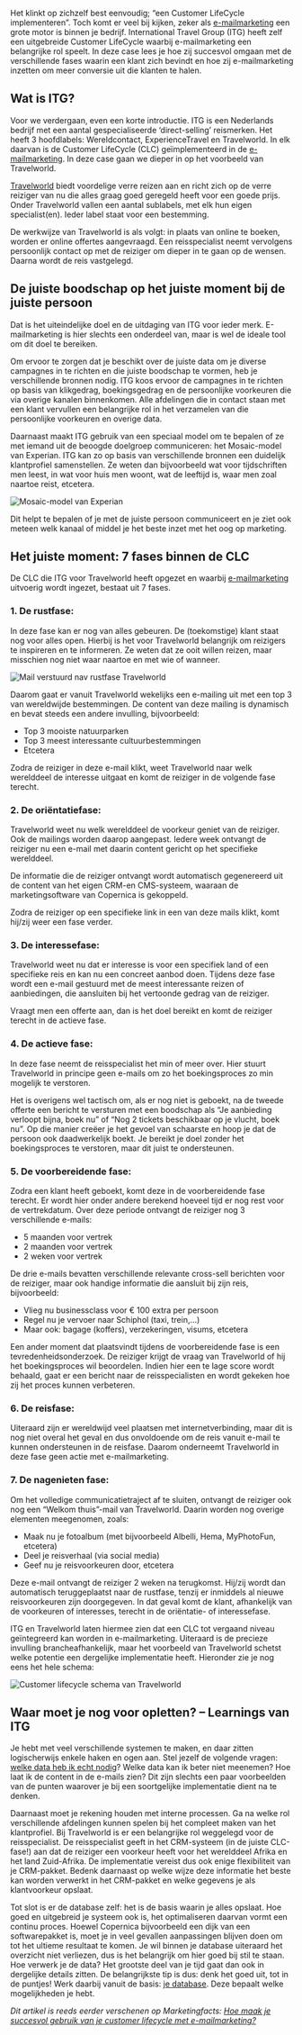 Het klinkt op zichzelf best eenvoudig; “een Customer LifeCycle
implementeren”. Toch komt er veel bij kijken, zeker als
[e-mailmarketing](https://www.copernica.com/nl/blog/e-mail-marketing-5-waardevolle-dos-donts)
een grote motor is binnen je bedrijf. International Travel Group (ITG)
heeft zelf een uitgebreide Customer LifeCycle waarbij e-mailmarketing
een belangrijke rol speelt. In deze case lees je hoe zij succesvol
omgaan met de verschillende fases waarin een klant zich bevindt en hoe
zij e-mailmarketing inzetten om meer conversie uit die klanten te halen.

Wat is ITG?
-----------

Voor we verdergaan, even een korte introductie. ITG is een Nederlands
bedrijf met een aantal gespecialiseerde ‘direct-selling’ reismerken. Het
heeft 3 hoofdlabels: Wereldcontact, ExperienceTravel en Travelworld. In
elk daarvan is de Customer LifeCycle (CLC) geïmplementeerd in de
[e-mailmarketing](http://www.marketingfacts.nl/berichten/e-mailmarketing-in-travel-werk-aan-de-reiswinkel?sqr=e-mailmarketing&).
In deze case gaan we dieper in op het voorbeeld van Travelworld.

[Travelworld](http://www.travelworld.nl) biedt voordelige verre reizen
aan en richt zich op de verre reiziger van nu die alles graag goed
geregeld heeft voor een goede prijs. Onder Travelworld vallen een aantal
sublabels, met elk hun eigen specialist(en). Ieder label staat voor een
bestemming.

De werkwijze van Travelworld is als volgt: in plaats van online te
boeken, worden er online offertes aangevraagd. Een reisspecialist neemt
vervolgens persoonlijk contact op met de reiziger om dieper in te gaan
op de wensen. Daarna wordt de reis vastgelegd.

De juiste boodschap op het juiste moment bij de juiste persoon
--------------------------------------------------------------

Dat is het uiteindelijke doel en de uitdaging van ITG voor ieder merk.
E-mailmarketing is hier slechts een onderdeel van, maar is wel de ideale
tool om dit doel te bereiken.

Om ervoor te zorgen dat je beschikt over de juiste data om je diverse
campagnes in te richten en die juiste boodschap te vormen, heb je
verschillende bronnen nodig. ITG koos ervoor de campagnes in te richten
op basis van klikgedrag, boekingsgedrag en de persoonlijke voorkeuren
die via overige kanalen binnenkomen. Alle afdelingen die in contact
staan met een klant vervullen een belangrijke rol in het verzamelen van
die persoonlijke voorkeuren en overige data.

Daarnaast maakt ITG gebruik van een speciaal model om te bepalen of ze
met iemand uit de beoogde doelgroep communiceren: het Mosaic-model van
Experian. ITG kan zo op basis van verschillende bronnen een duidelijk
klantprofiel samenstellen. Ze weten dan bijvoorbeeld wat voor
tijdschriften men leest, in wat voor huis men woont, wat de leeftijd is,
waar men zoal naartoe reist, etcetera.

![Mosaic-model van
Experian](Copernicacom/mosaic-model.png "Mosaic-model van Experian")

Dit helpt te bepalen of je met de juiste persoon communiceert en je ziet
ook meteen welk kanaal of middel je het beste inzet met het oog op
marketing.

Het juiste moment: 7 fases binnen de CLC
----------------------------------------

De CLC die ITG voor Travelworld heeft opgezet en waarbij
[e-mailmarketing](http://www.marketingfacts.nl/berichten/effectieve-e-mailmarketing-hoe-pak-je-dat-nou-aan)
uitvoerig wordt ingezet, bestaat uit 7 fases.

### 1. De rustfase:

In deze fase kan er nog van alles gebeuren. De (toekomstige) klant staat
nog voor alles open. Hierbij is het voor Travelworld belangrijk om
reizigers te inspireren en te informeren. Ze weten dat ze ooit willen
reizen, maar misschien nog niet waar naartoe en met wie of wanneer.

![Mail verstuurd nav rustfase
Travelworld](Copernicacom/rustfase-travelworld-mail.png "Mail verstuurd nav rustfase Travelworld")

Daarom gaat er vanuit Travelworld wekelijks een e-mailing uit met een
top 3 van wereldwijde bestemmingen. De content van deze mailing is
dynamisch en bevat steeds een andere invulling, bijvoorbeeld:

-   Top 3 mooiste natuurparken
-   Top 3 meest interessante cultuurbestemmingen
-   Etcetera

Zodra de reiziger in deze e-mail klikt, weet Travelworld naar welk
werelddeel de interesse uitgaat en komt de reiziger in de volgende fase
terecht.

### 2. De oriëntatiefase:

Travelworld weet nu welk werelddeel de voorkeur geniet van de reiziger.
Ook de mailings worden daarop aangepast. Iedere week ontvangt de
reiziger nu een e-mail met daarin content gericht op het specifieke
werelddeel.

De informatie die de reiziger ontvangt wordt automatisch gegenereerd uit
de content van het eigen CRM-en CMS-systeem, waaraan de
marketingsoftware van Copernica is gekoppeld.

Zodra de reiziger op een specifieke link in een van deze mails klikt,
komt hij/zij weer een fase verder.

### 3. De interessefase:

Travelworld weet nu dat er interesse is voor een specifiek land of een
specifieke reis en kan nu een concreet aanbod doen. Tijdens deze fase
wordt een e-mail gestuurd met de meest interessante reizen of
aanbiedingen, die aansluiten bij het vertoonde gedrag van de reiziger.

Vraagt men een offerte aan, dan is het doel bereikt en komt de reiziger
terecht in de actieve fase.

### 4. De actieve fase:

In deze fase neemt de reisspecialist het min of meer over. Hier stuurt
Travelworld in principe geen e-mails om zo het boekingsproces zo min
mogelijk te verstoren.

Het is overigens wel tactisch om, als er nog niet is geboekt, na de
tweede offerte een bericht te versturen met een boodschap als “Je
aanbieding verloopt bijna, boek nu” of “Nog 2 tickets beschikbaar op je
vlucht, boek nu”. Op die manier creëer je het gevoel van schaarste en
hoop je dat de persoon ook daadwerkelijk boekt. Je bereikt je doel
zonder het boekingsproces te verstoren, maar dit juist te ondersteunen.

### 5. De voorbereidende fase:

Zodra een klant heeft geboekt, komt deze in de voorbereidende fase
terecht. Er wordt hier onder andere berekend hoeveel tijd er nog rest
voor de vertrekdatum. Over deze periode ontvangt de reiziger nog 3
verschillende e-mails:

-   5 maanden voor vertrek
-   2 maanden voor vertrek
-   2 weken voor vertrek

De drie e-mails bevatten verschillende relevante cross-sell berichten
voor de reiziger, maar ook handige informatie die aansluit bij zijn
reis, bijvoorbeeld:

-   Vlieg nu businessclass voor € 100 extra per persoon
-   Regel nu je vervoer naar Schiphol (taxi, trein,…)
-   Maar ook: bagage (koffers), verzekeringen, visums, etcetera

Een ander moment dat plaatsvindt tijdens de voorbereidende fase is een
tevredenheidsonderzoek. De reiziger krijgt de vraag van Travelworld of
hij het boekingsproces wil beoordelen. Indien hier een te lage score
wordt behaald, gaat er een bericht naar de reisspecialisten en wordt
gekeken hoe zij het proces kunnen verbeteren.

### 6. De reisfase:

Uiteraard zijn er wereldwijd veel plaatsen met internetverbinding, maar
dit is nog niet overal het geval en dus onvoldoende om de reis vanuit
e-mail te kunnen ondersteunen in de reisfase. Daarom onderneemt
Travelworld in deze fase geen actie met e-mailmarketing.

### 7. De nagenieten fase:

Om het volledige communicatietraject af te sluiten, ontvangt de reiziger
ook nog een “Welkom thuis”-mail van Travelworld. Daarin worden nog
overige elementen meegenomen, zoals:

-   Maak nu je fotoalbum (met bijvoorbeeld Albelli, Hema, MyPhotoFun,
    etcetera)
-   Deel je reisverhaal (via social media)
-   Geef nu je reisvoorkeuren door, etcetera

Deze e-mail ontvangt de reiziger 2 weken na terugkomst. Hij/zij wordt
dan automatisch teruggeplaatst naar de rustfase, tenzij er inmiddels al
nieuwe reisvoorkeuren zijn doorgegeven. In dat geval komt de klant,
afhankelijk van de voorkeuren of interesses, terecht in de oriëntatie-
of interessefase.

ITG en Travelworld laten hiermee zien dat een CLC tot vergaand niveau
geïntegreerd kan worden in e-mailmarketing. Uiteraard is de precieze
invulling brancheafhankelijk, maar het voorbeeld van Travelworld schetst
welke potentie een dergelijke implementatie heeft. Hieronder zie je nog
eens het hele schema:

![Customer lifecycle schema van
Travelworld](Copernicacom/CLC-travelworld-schema.png "Customer lifecycle schema van Travelworld")

Waar moet je nog voor opletten? – Learnings van ITG
---------------------------------------------------

Je hebt met veel verschillende systemen te maken, en daar zitten
logischerwijs enkele haken en ogen aan. Stel jezelf de volgende vragen:
[welke data heb ik echt
nodig](http://www.marketingfacts.nl/berichten/datagedreven-marketing-van-realtime-display-advertising-naar-a-b-testen?sqr=data&)?
Welke data kan ik beter niet meenemen? Hoe laat ik de content in de
e-mails zien? Dit zijn slechts een paar voorbeelden van de punten
waarover je bij een soortgelijke implementatie dient na te denken.

Daarnaast moet je rekening houden met interne processen. Ga na welke rol
verschillende afdelingen kunnen spelen bij het compleet maken van het
klantprofiel. Bij Travelworld is er een belangrijke rol weggelegd voor
de reisspecialist. De reisspecialist geeft in het CRM-systeem (in de
juiste CLC-fase!) aan dat de reiziger een voorkeur heeft voor het
werelddeel Afrika en het land Zuid-Afrika. De implementatie vereist dus
ook enige flexibiliteit van je CRM-pakket. Bedenk daarnaast op welke
wijze deze informatie het beste kan worden verwerkt in het CRM-pakket en
welke gegevens je als klantvoorkeur opslaat.

Tot slot is er de database zelf: het is de basis waarin je alles
opslaat. Hoe goed en uitgebreid je systeem ook is, het optimaliseren
daarvan vormt een continu proces. Hoewel Copernica bijvoorbeeld een dijk
van een softwarepakket is, moet je in veel gevallen aanpassingen blijven
doen om tot het ultieme resultaat te komen. Je wil binnen je database
uiteraard het overzicht niet verliezen, dus is het belangrijk om hier
goed bij stil te staan. Hoe verwerk je de data? Het grootste deel van je
tijd gaat dan ook in dergelijke details zitten. De belangrijkste tip is
dus: denk het goed uit, tot in de puntjes! Werk daarbij vanuit de basis:
[je
database](http://www.marketingfacts.nl/berichten/20120203_database_marketing_je_eigen_pot_met_goud?sqr=database&).
Deze bepaalt welke mogelijkheden je hebt.

*Dit artikel is reeds eerder verschenen op Marketingfacts: [Hoe maak je
succesvol gebruik van je customer lifecycle met
e-mailmarketing?](http://www.marketingfacts.nl/berichten/hoe-maak-je-succesvol-gebruik-van-je-customer-lifecycle-met-e-mailmarketing?sqr=customer%20lifecycl&)*
